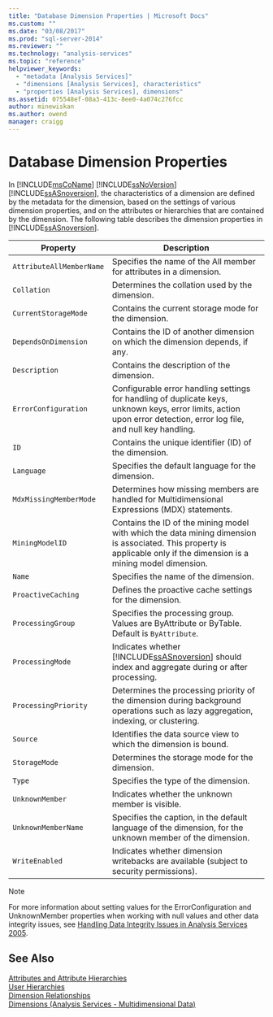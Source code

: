```yaml
---
title: "Database Dimension Properties | Microsoft Docs"
ms.custom: ""
ms.date: "03/08/2017"
ms.prod: "sql-server-2014"
ms.reviewer: ""
ms.technology: "analysis-services"
ms.topic: "reference"
helpviewer_keywords: 
  - "metadata [Analysis Services]"
  - "dimensions [Analysis Services], characteristics"
  - "properties [Analysis Services], dimensions"
ms.assetid: 075548ef-08a3-413c-8ee0-4a074c276fcc
author: minewiskan
ms.author: owend
manager: craigg
---
```

# Database Dimension Properties
  In [!INCLUDE[msCoName](../../includes/msconame-md.md)] [!INCLUDE[ssNoVersion](../../includes/ssnoversion-md.md)] [!INCLUDE[ssASnoversion](../../includes/ssasnoversion-md.md)], the characteristics of a dimension are defined by the metadata for the dimension, based on the settings of various dimension properties, and on the attributes or hierarchies that are contained by the dimension. The following table describes the dimension properties in [!INCLUDE[ssASnoversion](../../includes/ssasnoversion-md.md)].  
  
|Property|Description|  
|--------------|-----------------|  
|`AttributeAllMemberName`|Specifies the name of the All member for attributes in a dimension.|  
|`Collation`|Determines the collation used by the dimension.|  
|`CurrentStorageMode`|Contains the current storage mode for the dimension.|  
|`DependsOnDimension`|Contains the ID of another dimension on which the dimension depends, if any.|  
|`Description`|Contains the description of the dimension.|  
|`ErrorConfiguration`|Configurable error handling settings for handling of duplicate keys, unknown keys, error limits, action upon error detection, error log file, and null key handling.|  
|`ID`|Contains the unique identifier (ID) of the dimension.|  
|`Language`|Specifies the default language for the dimension.|  
|`MdxMissingMemberMode`|Determines how missing members are handled for Multidimensional Expressions (MDX) statements.|  
|`MiningModelID`|Contains the ID of the mining model with which the data mining dimension is associated. This property is applicable only if the dimension is a mining model dimension.|  
|`Name`|Specifies the name of the dimension.|  
|`ProactiveCaching`|Defines the proactive cache settings for the dimension.|  
|`ProcessingGroup`|Specifies the processing group. Values are ByAttribute or ByTable. Default is `ByAttribute`.|  
|`ProcessingMode`|Indicates whether [!INCLUDE[ssASnoversion](../../includes/ssasnoversion-md.md)] should index and aggregate during or after processing.|  
|`ProcessingPriority`|Determines the processing priority of the dimension during background operations such as lazy aggregation, indexing, or clustering.|  
|`Source`|Identifies the data source view to which the dimension is bound.|  
|`StorageMode`|Determines the storage mode for the dimension.|  
|`Type`|Specifies the type of the dimension.|  
|`UnknownMember`|Indicates whether the unknown member is visible.|  
|`UnknownMemberName`|Specifies the caption, in the default language of the dimension, for the unknown member of the dimension.|  
|`WriteEnabled`|Indicates whether dimension writebacks are available (subject to security permissions).|  
  
> [!NOTE]  
>  For more information about setting values for the ErrorConfiguration and UnknownMember properties when working with null values and other data integrity issues, see [Handling Data Integrity Issues in Analysis Services 2005](https://go.microsoft.com/fwlink/?LinkId=81891).  
  
## See Also  
 [Attributes and Attribute Hierarchies](attributes-and-attribute-hierarchies.md)   
 [User Hierarchies](user-hierarchies.md)   
 [Dimension Relationships](../multidimensional-models-olap-logical-cube-objects/dimension-relationships.md)   
 [Dimensions &#40;Analysis Services - Multidimensional Data&#41;](dimensions-analysis-services-multidimensional-data.md)  
  
  
